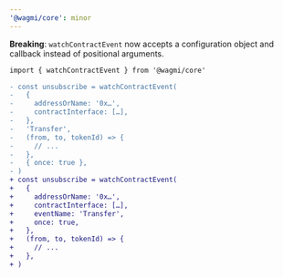 ```yaml
---
'@wagmi/core': minor
---
```


**Breaking**: `watchContractEvent` now accepts a configuration object and callback instead of positional arguments.

```diff
import { watchContractEvent } from '@wagmi/core'

- const unsubscribe = watchContractEvent(
-   {
-     addressOrName: '0x…',
-     contractInterface: […],
-   },
-   'Transfer',
-   (from, to, tokenId) => {
-     // ...
-   },
-   { once: true },
- )
+ const unsubscribe = watchContractEvent(
+   {
+     addressOrName: '0x…',
+     contractInterface: […],
+     eventName: 'Transfer',
+     once: true,
+   },
+   (from, to, tokenId) => {
+     // ...
+   },
+ )
```
